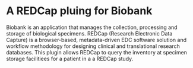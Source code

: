 # A REDCap pluing for Biobank

Biobank is an application that manages the collection, processing and storage of biological
specimens. REDCap (Research Electronic Data Capture) is a browser-based, metadata-driven EDC
software solution and workflow methodology for designing clinical and translational research
databases. This plugin allows REDCap to query the inventory at specimen storage facilitiees for a
patient in a a REDCap study.
